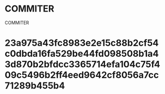 # COMMITER
COMMITER






# 23a975a43fc8983e2e15c88b2cf54c0dbda16fa529be44fd098508b1a43d870b2bfdcc3365714efa104c75f409c5496b2ff4eed9642cf8056a7cc71289b455b4
